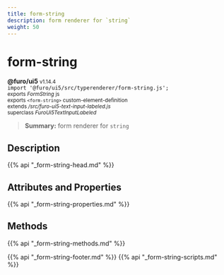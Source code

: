 ```yaml
---
title: form-string
description: form renderer for `string`
weight: 50
---
```


# form-string
**@furo/ui5** <small>v1.14.4</small>
<br>`import '@furo/ui5/src/typerenderer/form-string.js';`<small>
<br>exports *FormString* js
<br>exports `<form-string>` custom-element-definition
<br>extends */src/furo-ui5-text-input-labeled.js*
<br>superclass *FuroUi5TextInputLabeled*</small>

> **Summary:** form renderer for `string`

## Description



{{% api "_form-string-head.md" %}}

## Attributes and Properties
{{% api "_form-string-properties.md" %}}



## Methods
{{% api "_form-string-methods.md" %}}





{{% api "_form-string-footer.md" %}}
{{% api "_form-string-scripts.md" %}}
